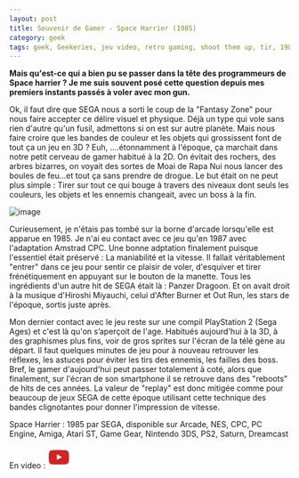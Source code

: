 ```yaml
---
layout: post
title: Souvenir de Gamer - Space Harrier (1985)
category: geek
tags: geek, Geekeries, jeu video, retro gaming, shoot them up, tir, 1980s
---
```

**Mais qu'est-ce qui a bien pu se passer dans la tête des programmeurs de Space harrier ? Je me suis souvent posé cette question depuis mes premiers instants passés à voler avec mon gun.**

Ok, il faut dire que SEGA nous a sorti le coup de la "Fantasy Zone" pour nous faire accepter ce délire visuel et physique. Déjà un type qui vole sans rien d'autre qu'un fusil, admettons si on est sur autre planète. Mais nous faire croire que les bandes de couleur et les objets qui grossissent font de tout ça un jeu en 3D ? Euh, ....étonnamment à l'époque, ça marchait dans notre petit cerveau de gamer habitué à la 2D. On évitait des rochers, des arbres bizarres, on voyait des sortes de Moai de Rapa Nui nous lancer des boules de feu...et tout ça sans prendre de drogue. Le but était on ne peut plus simple : Tirer sur tout ce qui bouge à travers des niveaux dont seuls les couleurs, les objets et les ennemis changeait, avec un boss à la fin.

![image](https://filedn.eu/llqi9IBxlYouGRXYG2xlROb/img/2015/spaceharrier.png)

Curieusement, je n'étais pas tombé sur la borne d'arcade lorsqu'elle est apparue en 1985. Je n'ai eu contact avec ce jeu qu'en 1987 avec l'adaptation Amstrad CPC. Une bonne adptation finalement puisque l'essentiel était préservé : La maniabilité et la vitesse. Il fallait véritablement "entrer" dans ce jeu pour sentir ce plaisir de voler, d'esquiver et tirer frénétiquement en appuyant sur le bouton de la manette. Tous les ingrédients d'un autre hit de SEGA était là : Panzer Dragoon. Et on avait droit à la musique d'Hiroshi Miyauchi, celui d'After Burner et Out Run, les stars de l'époque, sortis juste après.

Mon dernier contact avec le jeu reste sur une compil PlayStation 2 (Sega Ages) et c'est là qu'on s’aperçoit de l'age. Habitués aujourd'hui à la 3D, à des graphismes plus fins, voir de gros sprites sur l'écran de la télé gène au départ. Il faut quelques minutes de jeu pour à nouveau retrouver les réflexes, les astuces pour éviter les tirs des ennemis, les failles des boss. Bref, le gamer d'aujourd'hui peut passer totalement à coté, alors que finalement, sur l'écran de son smartphone il se retrouve dans des "reboots" de hits de ces années. La valeur de "replay" est donc mitigée comme pour beaucoup de jeux SEGA de cette époque utilisant cette technique des bandes clignotantes pour donner l'impression de vitesse.

Space Harrier : 1985 par SEGA, disponible sur Arcade, NES, CPC, PC Engine, Amiga, Atari ST, Game Gear, Nintendo 3DS, PS2, Saturn, Dreamcast

En video : [![video](/images/youtube.png)](https://www.youtube.com/watch?v=Hzgrb-mjLaM)


